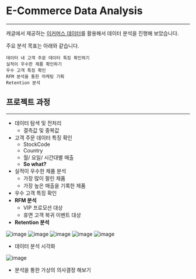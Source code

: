 # E-Commerce Data Analysis
-----

캐글에서 제공하는 [이커머스 데이터](https://www.kaggle.com/datasets/carrie1/ecommerce-data)를 활용해서 데이터 분석을 진행해 보았습니다.

주요 분석 목표는 아래와 같습니다.

```
데이터 내 고객 주문 데이터 특징 확인하기
실적이 우수한 제품 확인하기
우수 고객 특징 확인
RFM 분석을 통한 마케팅 기획
Retention 분석
```
## 프로젝트 과정
----
- 데이터 탐색 및 전처리
    - 결측값 및 중복값
- 고객 주문 데이터 특징 확인
    - StockCode
    - Country
    - 월/ 요일/ 시간대별 매출
    - **So what?**
- 실적이 우수한 제품 분석
    - 가장 많이 팔린 제품
    - 가장 높은 매출을 기록한 제품
- 우수 고객 특징 확인
- **RFM 분석**
    - VIP 프로모션 대상
    - 휴면 고객 복귀 이벤트 대상
- **Retention 분석**



![image](https://user-images.githubusercontent.com/70729822/193860018-38939945-4449-4817-b22f-250a99ba03b9.png)
![image](https://user-images.githubusercontent.com/70729822/193860052-2cd82f70-0697-44aa-a782-bb1dbb240c87.png)
![image](https://user-images.githubusercontent.com/70729822/193860143-6b9b4ffb-d126-4872-a42c-68d5c73d22ee.png)
![image](https://user-images.githubusercontent.com/70729822/193860158-6530d97a-a771-4236-89a0-306da5c2467e.png)
![image](https://user-images.githubusercontent.com/70729822/193860182-a9f19bd2-fade-467d-87e7-8962603928ae.png)
- 데이터 분석 시각화


![image](https://user-images.githubusercontent.com/70729822/193860459-542cb4be-69a4-42c2-8855-2534d782262f.png)
- 분석을 통한 가상의 의사결정 해보기



